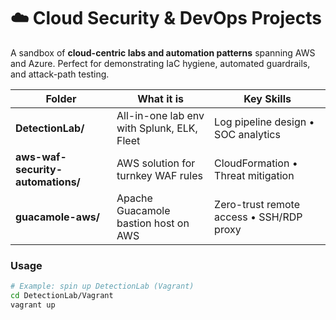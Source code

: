 # ☁️ Cloud Security & DevOps Projects

A sandbox of **cloud-centric labs and automation patterns** spanning AWS and Azure.
Perfect for demonstrating IaC hygiene, automated guardrails, and attack-path testing.

| Folder | What it is | Key Skills |
|--------|------------|------------|
| **DetectionLab/** | All-in-one lab env with Splunk, ELK, Fleet | Log pipeline design • SOC analytics |
| **aws-waf-security-automations/** | AWS solution for turnkey WAF rules | CloudFormation • Threat mitigation |
| **guacamole-aws/** | Apache Guacamole bastion host on AWS | Zero-trust remote access • SSH/RDP proxy |

### Usage

```bash
# Example: spin up DetectionLab (Vagrant)
cd DetectionLab/Vagrant
vagrant up
